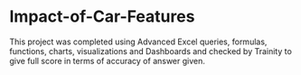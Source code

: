 # Impact-of-Car-Features
This project was completed using Advanced Excel queries, formulas, functions, charts, visualizations and Dashboards and checked by Trainity to give full score in terms of accuracy of answer given.
